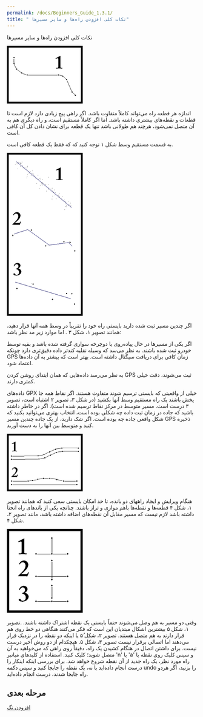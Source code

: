 ```yaml
---
permalink: /docs/Beginners_Guide_1.3.1/
title: " نکات کلی افزودن راه‌ها و سایر مسیرها"
---
```



نکات کلی افزودن راه‌ها و سایر مسیرها

![شکل 1](/img/200px-Nodes_along_a_way.PNG)

اندازه هر قطعه راه می‌تواند کاملاً متفاوت باشد. اگر راهی پیچ زیادی دارد لازم است تا قطعات و نقطه‌های بیشتری داشته باشد. اما اگر کاملاً مستقیم است، و راه دیگری هم به آن متصل نمی‌شود، هرچند هم طولانی باشد تنها یک قطعه برای نشان دادن کل آن کافی است.

به قسمت مستقیم وسط شکل ۱ توجه کنید که که فقط یک قطعه کافی است.


![شکل ۳](/img/200px-Ways_relative_to_dots.PNG)

اگر چندین مسیر ثبت شده دارید بایستی راه خود را تقریباْ در وسط همه آنها قرار دهید، همانند تصویر ۱، شکل ۳ . اما موارد زیر مد نظر باشد:

اگر یکی از مسیرها در حال پیاده‌روی یا دوچرخه سواری گرفته شده باشد و بقیه توسط خودرو ثبت شده باشند. به نظر می‌سد که وسیله نقلیه کندتر داده دقیق‌تری دارد چونکه GPS زمان کافی برای دریافت سیگنال داشته است. بهتر است که بیشتر به آن داده‌ها اعتماد شود.

به نظر می‌رسد داده‌هایی که همان ابتدای روشن کردن GPS ثبت می‌شوند، دقت خیلی کمتری دارند.

داده‌های GPX خیلی از واقعیتی که بایستی ترسیم شوند متفاوت هستند. اگر نقاط همه جا پخش باشند یک راه مستقیم وسط آنها بکشید (در شکل ۳، تصویر ۲ اشتباه است، تصویر ۳ درست است. مسیر متوسط در مرکز نقاط ترسیم شده است). اگر در خاطر داشته باشید که جاده در زمان ثبت داده چه شکلی بوده است، انتخاب بهتری می‌توانید بکنید که شکل وافعی جاده چه بوده است. اگر شک دارید، از یک جاده چندین مسیر GPS ذخیره کنید و متوسط بین آنها را به دست آورید.

![شکل ۴](/img/200px-Dual_Carrageways.PNG)

هنگام ویرایش و ایجاد راههای دو بانده، تا حد امکان بایستی سعی کنید که همانند تصویر ۱، شکل ۴ قطعه‌ها و نقطه‌ها باهم موازی و تراز باشند. چنانچه یکی از باندهای راه انحنا داشته باشد لازم نیست که مسیر مقابل آن نقطه‌های اضافه داشته باشد، مانند تصویر ۲، شکل ۴.

![شکل ۵](/img/200px-3steps.PNG)

وقتی دو مسیر به هم وصل می‌شوند حتماً بایستی یک نقطه اشتراک داشته باشند. .تصویر ۱، شکل ۵ بیشترین اشکال مبتدیان این است که فکر می‌کنند هنگاهی دو خط روی هم قرار دارند به هم متصل هستند. تصویر ۲، شکل ۵ُ یا اینکه دو نقطه را در نزدیک قرار می‌دهند اما اتصالی برقرار نیست تصویر ۳، شکل ۵. هیچکدام از دو روش آخیر درست نیست. برای داشتن اتصال در هنگام کشیدن یک راه، دقیقاً روی راهی که می‌خواهید به آن متصل شوید؛ کلیک کنید. استفاده از کلیدهای میانبر 'n' یا 'a' و سپس کلیک روی نقظه یا راه مورد نظر، یک راه جدید از آن نقطه شروع خواهد شد. برای بررسی اینکه اینکار را درست انجام داده‌اید یا نه، یک نقطه را جابجا کنید و سپس دکمه undo را بزنید، اگر هردو راه جابجا شدند، درست انجام داده‌اید.

    
## مرحله بعدی 

[افزودن تگ](/docs/Beginners_Guide_1.4.1)

